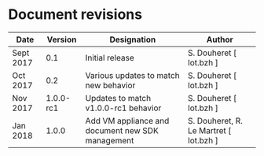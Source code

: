 Document revisions
==================

| Date        | Version   | Designation                           | Author                  |
|-------------|-----------|---------------------------------------|-------------------------|
| Sept 2017   |   0.1     | Initial release                       | S. Douheret [ Iot.bzh ] |
| Oct 2017    |   0.2     | Various updates to match new behavior | S. Douheret [ Iot.bzh ] |
| Nov 2017    | 1.0.0-rc1 | Updates to match v1.0.0-rc1 behavior  | S. Douheret [ Iot.bzh ] |
| Jan 2018    | 1.0.0     | Add VM appliance and document new SDK management | S. Douheret, R. Le Martret [ Iot.bzh ] |
